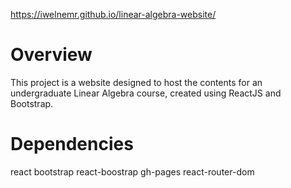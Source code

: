 https://iwelnemr.github.io/linear-algebra-website/

# Overview

This project is a website designed to host the contents for an undergraduate Linear Algebra course, created using ReactJS and Bootstrap.

# Dependencies

react
bootstrap
react-boostrap
gh-pages
react-router-dom

